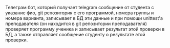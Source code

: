 Телеграм бот, который получает telegram сообщение от студента с указание фио, git репозитория с его программой, номера группы и номера варианта, записывает в БД эти данные и при помощи unittest'a преподавателя (он находится в git репозитории преподавателя) проверяет программу ученика и записывает результат этой проверки в БД, а также отправляет сообщение студенту о результате этой проверки.

